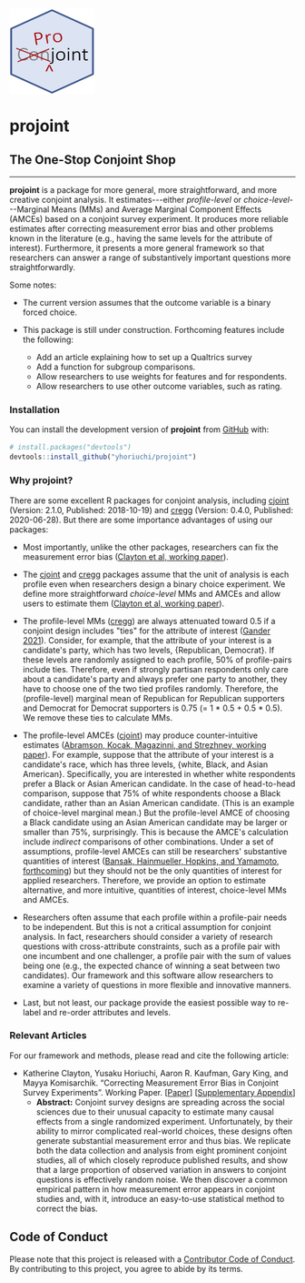 # <img src="man/figures/projoint.png" align="center" width="150" height="150" />

# projoint

## The One-Stop Conjoint Shop

---

**projoint** is a package for more general, more straightforward, and more creative conjoint analysis. It estimates---either *profile-level* or *choice-level*---Marginal Means (MMs) and Average Marginal Component Effects (AMCEs) based on a conjoint survey experiment. It produces more reliable estimates after correcting measurement error bias and other problems known in the literature (e.g., having the same levels for the attribute of interest). Furthermore, it presents a more general framework so that researchers can answer a range of substantively important questions more straightforwardly.

Some notes:

* The current version assumes that the outcome variable is a binary forced choice.

* This package is still under construction. Forthcoming features include the following:
  + Add an article explaining how to set up a Qualtrics survey
  + Add a function for subgroup comparisons.
  + Allow researchers to use weights for features and for respondents.
  + Allow researchers to use other outcome variables, such as rating.

### Installation

You can install the development version of **projoint** from [GitHub](https://github.com/) with:

``` r
# install.packages("devtools")
devtools::install_github("yhoriuchi/projoint")
```

### Why **projoint**?

There are some excellent R packages for conjoint analysis, including [cjoint](https://cran.r-project.org/web/packages/cjoint/) (Version: 2.1.0, Published: 2018-10-19) and [cregg](https://thomasleeper.com/cregg/) (Version: 0.4.0, Published: 2020-06-28). But there are some importance advantages of using our packages:

* Most importantly, unlike the other packages, researchers can fix the measurement error bias ([Clayton et al, working paper](https://gking.harvard.edu/conjointE)).

* The [cjoint](https://cran.r-project.org/web/packages/cjoint/) and [cregg](https://thomasleeper.com/cregg/) packages assume that the unit of analysis is each profile even when researchers design a binary choice experiment. We define more straightforward *choice-level* MMs and AMCEs and allow users to estimate them ([Clayton et al, working paper](https://gking.harvard.edu/conjointE)). 

* The profile-level MMs ([cregg](https://thomasleeper.com/cregg/)) are always attenuated toward 0.5 if a conjoint design includes "ties" for the attribute of interest ([Gander 2021](https://doi.org/10.1017/pan.2021.41)). Consider, for example, that the attribute of your interest is a candidate's party, which has two levels, {Republican, Democrat}. If these levels are randomly assigned to each profile, 50% of profile-pairs include ties. Therefore, even if strongly partisan respondents only care about a candidate's party and always prefer one party to another, they have to choose one of the two tied profiles randomly. Therefore, the (profile-level) marginal mean of Republican for Republican supporters and Democrat for Democrat supporters is 0.75 (= 1 * 0.5 + 0.5 * 0.5). We remove these ties to calculate MMs.

* The profile-level AMCEs ([cjoint](https://cran.r-project.org/web/packages/cjoint/)) may produce counter-intuitive estimates ([Abramson, Kocak, Magazinni, and Strezhnev, working paper](https://osf.io/preprints/socarxiv/xjre9/)). For example, suppose that the attribute of your interest is a candidate's race, which has three levels, {white, Black, and Asian American}. Specifically, you are interested in whether white respondents prefer a Black or Asian American candidate. In the case of head-to-head comparison, suppose that 75% of white respondents choose a Black candidate, rather than an Asian American candidate. (This is an example of choice-level marginal mean.) But the profile-level AMCE of choosing a Black candidate using an Asian American candidate may be larger or smaller than 75%, surprisingly. This is because the AMCE's calculation include *indirect* comparisons of other combinations. Under a set of assumptions, profile-level AMCEs can still be researchers' substantive quantities of interest ([Bansak, Hainmueller, Hopkins, and Yamamoto, forthcoming](https://doi.org/10.1017/pan.2022.16)) but they should not be the only quantities of interest for applied researchers. Therefore, we provide an option to estimate alternative, and more intuitive, quantities of interest, choice-level MMs and AMCEs.

* Researchers often assume that each profile within a profile-pair needs to be independent. But this is not a critical assumption for conjoint analysis. In fact, researchers should consider a variety of research questions with cross-attribute constraints, such as a profile pair with one incumbent and one challenger, a profile pair with the sum of values being one (e.g., the expected chance of winning a seat between two candidates). Our framework and this software allow researchers to examine a variety of questions in more flexible and innovative manners.

* Last, but not least, our package provide the easiest possible way to re-label and re-order attributes and levels.

### Relevant Articles

For our framework and methods, please read and cite the following article:

* Katherine Clayton, Yusaku Horiuchi, Aaron R. Kaufman, Gary King, and Mayya Komisarchik. “Correcting Measurement Error Bias in Conjoint Survey Experiments”. Working Paper. [[Paper](https://gking.harvard.edu/sites/scholar.harvard.edu/files/gking/files/conerr.pdf)] [[Supplementary Appendix](https://gking.harvard.edu/sites/scholar.harvard.edu/files/gking/files/conerr-supp.pdf)]
  + **Abstract:** Conjoint survey designs are spreading across the social sciences due to their unusual capacity to estimate many causal effects from a single randomized experiment. Unfortunately, by their ability to mirror complicated real-world choices, these designs often generate substantial measurement error and thus bias. We replicate both the data collection and analysis from eight prominent conjoint studies, all of which closely reproduce published results, and show that a large proportion of observed variation in answers to conjoint questions is effectively random noise. We then discover a common empirical pattern in how measurement error appears in conjoint studies and, with it, introduce an easy-to-use statistical method to correct the bias.

## Code of Conduct

Please note that this project is released with a [Contributor Code of Conduct](https://yhoriuchi.github.io/projoint/CODE_OF_CONDUCT.html). By contributing to this project, you agree to abide by its terms.
